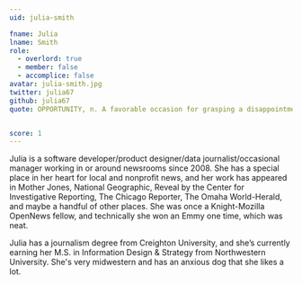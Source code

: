 ```yaml
---
uid: julia-smith

fname: Julia
lname: Smith
role:
  - overlord: true
  - member: false
  - accomplice: false
avatar: julia-smith.jpg
twitter: julia67
github: julia67
quote: OPPORTUNITY, n. A favorable occasion for grasping a disappointment. – Ambrose Bierce


score: 1
---
```


Julia is a software developer/product designer/data journalist/occasional manager working in or around newsrooms since 2008. She has a special place in her heart for local and nonprofit news, and her work has appeared in Mother Jones, National Geographic, Reveal by the Center for Investigative Reporting, The Chicago Reporter, The Omaha World-Herald, and maybe a handful of other places. She was once a Knight-Mozilla OpenNews fellow, and technically she won an Emmy one time, which was neat.

Julia has a journalism degree from Creighton University, and she’s currently earning her M.S. in Information Design & Strategy from Northwestern University. She's very midwestern and has an anxious dog that she likes a lot.
